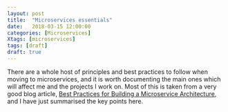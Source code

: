 ```yaml
---
layout: post
title:  "Microservices essentials"
date:   2018-03-15 12:00:00
categories: [Microservices]
Xtags: [microservices]
tags: [draft]
draft: true
---
```


There are a whole host of principles and best practices to follow when moving to microservices, and it is worth documenting the main ones which will affect me and the projects I work on. Most of this is taken from a very good blog article, [Best Practices for Building a Microservice Architecture](http://www.vinaysahni.com/best-practices-for-building-a-microservice-architecture), and I have just summarised the key points here.
